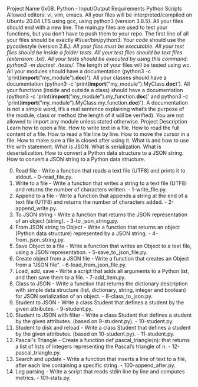 Project Name
0x0B. Python - Input/Output
Requirements
Python Scripts
Allowed editors: vi, vim, emacs.
All your files will be interpreted/compiled on Ubuntu 20.04 LTS using gcc, using python3 (version 3.8.5).
All your files should end with a new line.
The main.py files are used to test your functions, but you don’t have to push them to your repo.
The first line of all your files should be exactly #!/usr/bin/python3.
Your code should use the pycodestyle (version 2.8.*).
All your files must be executable.
All your test files should be inside a folder tests.
All your test files should be text files (extension: .txt).
All your tests should be executed by using this command: python3 -m doctest ./tests/*.
The length of your files will be tested using wc.
All your modules should have a documentation (python3 -c 'print(__import__("my_module").__doc__)').
All your classes should have a documentation (python3 -c 'print(__import__("my_module").MyClass.__doc__)').
All your functions (inside and outside a class) should have a documentation (python3 -c 'print(__import__("my_module").my_function.__doc__)' and python3 -c 'print(__import__("my_module").MyClass.my_function.__doc__)').
A documentation is not a simple word, it’s a real sentence explaining what’s the purpose of the module, class or method (the length of it will be verified).
You are not allowed to import any module unless stated otherwise.
Project Description
Learn how to open a file. How to write text in a file. How to read the full content of a file. How to read a file line by line. How to move the cursor in a file. How to make sure a file is closed after using it. What is and how to use the with statement. What is JSON. What is serialization. What is deserialization. How to convert a Python data structure to a JSON string. How to convert a JSON string to a Python data structure.

0. Read file - Write a function that reads a text file (UTF8) and prints it to stdout. - 0-read_file.py.
1. Write to a file - Write a function that writes a string to a text file (UTF8) and returns the number of characters written. - 1-write_file.py.
2. Append to a file - Write a function that appends a string at the end of a text file (UTF8) and returns the number of characters added. - 2-append_write.py.
3. To JSON string - Write a function that returns the JSON representation of an object (string). - 3-to_json_string.py.
4. From JSON string to Object - Write a function that returns an object (Python data structure) represented by a JSON string. - 4-from_json_string.py.
5. Save Object to a file - Write a function that writes an Object to a text file, using a JSON representation. - 5-save_to_json_file.py.
6. Create object from a JSON file - Write a function that creates an Object from a “JSON file”. - 6-load_from_json_file.py.
7. Load, add, save - Write a script that adds all arguments to a Python list, and then save them to a file. - 7-add_item.py.
8. Class to JSON - Write a function that returns the dictionary description with simple data structure (list, dictionary, string, integer and boolean) for JSON serialization of an object. - 8-class_to_json.py.
9. Student to JSON - Write a class Student that defines a student by the given attributes. - 9-student.py.
10. Student to JSON with filter - Write a class Student that defines a student by the given attributes. (based on 9-student.py). - 10-student.py.
11. Student to disk and reload - Write a class Student that defines a student by the given attributes. (based on 10-student.py). - 11-student.py.
12. Pascal's Triangle - Create a function def pascal_triangle(n): that returns a list of lists of integers representing the Pascal’s triangle of n. - 12-pascal_triangle.py.
13. Search and update - Write a function that inserts a line of text to a file, after each line containing a specific string. - 100-append_after.py.
14. Log parsing - Write a script that reads stdin line by line and computes metrics. - 101-stats.py.
